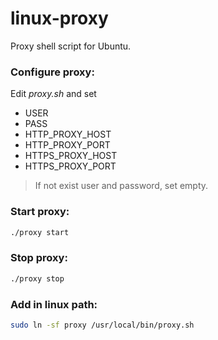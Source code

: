 linux-proxy
===
Proxy shell script for Ubuntu.

### Configure proxy:
Edit *proxy.sh* and set
* USER
* PASS
* HTTP_PROXY_HOST
* HTTP_PROXY_PORT
* HTTPS_PROXY_HOST
* HTTPS_PROXY_PORT

> If not exist user and password, set empty.

### Start proxy:
```sh
./proxy start
```

### Stop proxy:
```sh
./proxy stop
```

### Add in linux path:
```sh
sudo ln -sf proxy /usr/local/bin/proxy.sh
```
